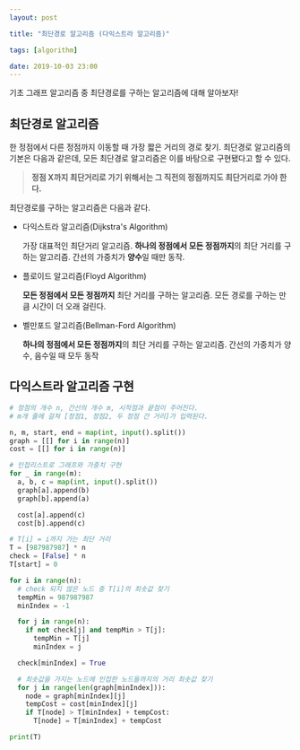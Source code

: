 ```yaml
---
layout: post

title: "최단경로 알고리즘 (다익스트라 알고리즘)"

tags: [algorithm]

date: 2019-10-03 23:00
---
```


기초 그래프 알고리즘 중 최단경로를 구하는 알고리즘에 대해 알아보자!

## 최단경로 알고리즘

한 정점에서 다른 정점까지 이동할 때 가장 짧은 거리의 경로 찾기. 최단경로 알고리즘의 기본은 다음과 같은데, 모든 최단경로 알고리즘은 이를 바탕으로 구현됐다고 할 수 있다.

> **정점 X까지 최단거리로 가기 위해서는 그 직전의 정점까지도 최단거리로 가야 한다.**

최단경로를 구하는 알고리즘은 다음과 같다.

- 다익스트라 알고리즘(Dijkstra's Algorithm)

  가장 대표적인 최단거리 알고리즘. **하나의 정점에서 모든 정점까지**의 최단 거리를 구하는 알고리즘. 간선의 가중치가 **양수**일 때만 동작.

- 플로이드 알고리즘(Floyd Algorithm)

  **모든 정점에서 모든 정점까지** 최단 거리를 구하는 알고리즘. 모든 경로를 구하는 만큼 시간이 더 오래 걸린다.

- 벨만포드 알고리즘(Bellman-Ford Algorithm)

  **하나의 정점에서 모든 정점까지**의 최단 거리를 구하는 알고리즘. 간선의 가중치가 양수, 음수일 때 모두 동작

## 다익스트라 알고리즘 구현

```python
# 정점의 개수 n, 간선의 개수 m, 시작점과 끝점이 주어진다.
# m개 줄에 걸쳐 [정점1, 정점2, 두 정점 간 거리]가 입력된다.

n, m, start, end = map(int, input().split())
graph = [[] for i in range(n)]
cost = [[] for i in range(n)]

# 인접리스트로 그래프와 가중치 구현
for _ in range(m):
  a, b, c = map(int, input().split())
  graph[a].append(b)
  graph[b].append(a)

  cost[a].append(c)
  cost[b].append(c)

# T[i] = i까지 가는 최단 거리
T = [987987987] * n
check = [False] * n
T[start] = 0

for i in range(n):
  # check 되지 않은 노드 중 T[i]의 최솟값 찾기
  tempMin = 987987987
  minIndex = -1

  for j in range(n):
    if not check[j] and tempMin > T[j]:
      tempMin = T[j]
      minIndex = j

  check[minIndex] = True

  # 최솟값을 가지는 노드에 인접한 노드들까지의 거리 최솟값 찾기
  for j in range(len(graph[minIndex])):
    node = graph[minIndex][j]
    tempCost = cost[minIndex][j]
    if T[node] > T[minIndex] + tempCost:
      T[node] = T[minIndex] + tempCost

print(T)
```
